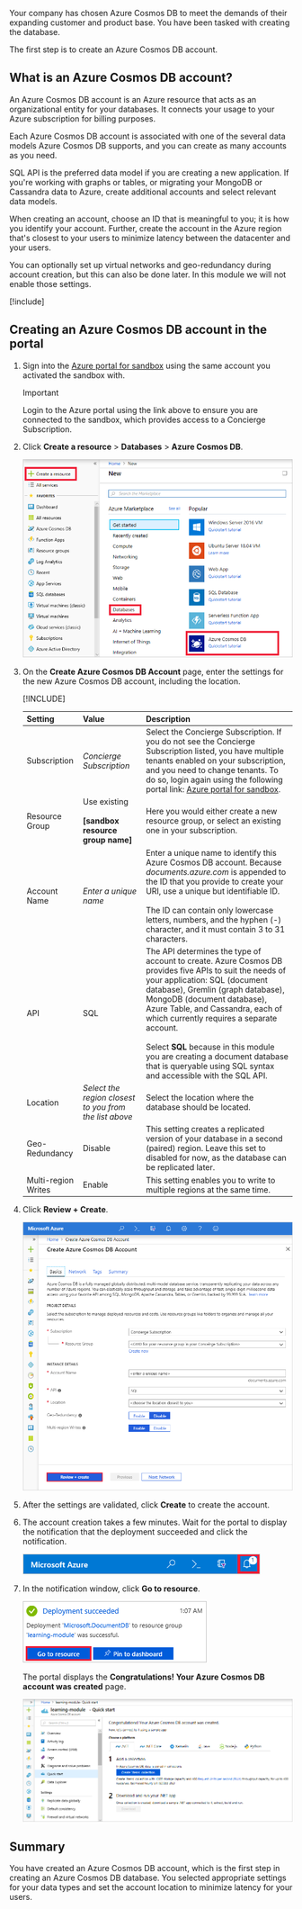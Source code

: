 Your company has chosen Azure Cosmos DB to meet the demands of their expanding customer and product base. You have been tasked with creating the database.

The first step is to create an Azure Cosmos DB account.

## What is an Azure Cosmos DB account?

An Azure Cosmos DB account is an Azure resource that acts as an organizational entity for your databases. It connects your usage to your Azure subscription for billing purposes.

Each Azure Cosmos DB account is associated with one of the several data models Azure Cosmos DB supports, and you can create as many accounts as you need.

SQL API is the preferred data model if you are creating a new application. If you're working with graphs or tables, or migrating your MongoDB or Cassandra data to Azure, create additional accounts and select relevant data models.

When creating an account, choose an ID that is meaningful to you; it is how you identify your account. Further, create the account in the Azure region that's closest to your users to minimize latency between the datacenter and your users.

You can optionally set up virtual networks and geo-redundancy during account creation, but this can also be done later. In this module we will not enable those settings.

[!include[](../../../includes/azure-sandbox-activate.md)]

## Creating an Azure Cosmos DB account in the portal

1. Sign into the [Azure portal for sandbox](https://portal.azure.com/learn.docs.microsoft.com?azure-portal=true) using the same account you activated the sandbox with.

    > [!IMPORTANT]
    > Login to the Azure portal using the link above to ensure you are connected to the sandbox, which provides access to a Concierge Subscription.

1. Click **Create a resource** > **Databases** > **Azure Cosmos DB**.

   ![The Azure portal Databases pane](../media/2-create-nosql-db-databases-json-tutorial.png)

1. On the **Create Azure Cosmos DB Account** page, enter the settings for the new Azure Cosmos DB account, including the location.

    [!INCLUDE[](../../../includes/azure-sandbox-regions-first-mention-note-friendly.md)]

    Setting|Value|Description
    ---|---|---
    Subscription|*Concierge Subscription*|Select the Concierge Subscription. If you do not see the Concierge Subscription listed, you have multiple tenants enabled on your subscription, and you need to change tenants. To do so, login again using the following portal link: [Azure portal for sandbox](https://portal.azure.com/learn.docs.microsoft.com?azure-portal=true).
    Resource Group|Use existing<br><br>**<rgn>[sandbox resource group name]</rgn>**|Here you would either create a new resource group, or select an existing one in your subscription.
    Account Name|*Enter a unique name*|Enter a unique name to identify this Azure Cosmos DB account. Because *documents.azure.com* is appended to the ID that you provide to create your URI, use a unique but identifiable ID.<br><br>The ID can contain only lowercase letters, numbers, and the hyphen (-) character, and it must contain 3 to 31 characters.
    API|SQL|The API determines the type of account to create. Azure Cosmos DB provides five APIs to suit the needs of your application: SQL (document database), Gremlin (graph database), MongoDB (document database), Azure Table, and Cassandra, each of which currently requires a separate account. <br><br>Select **SQL** because in this module you are creating a document database that is queryable using SQL syntax and accessible with the SQL API.|
    Location|*Select the region closest to you from the list above*|Select the location where the database should be located.
    Geo-Redundancy| Disable | This setting creates a replicated version of your database in a second (paired) region. Leave this set to disabled for now, as the database can be replicated later.
    Multi-region Writes | Enable | This setting enables you to write to multiple regions at the same time.

1. Click **Review + Create**.

    ![The new account page for Azure Cosmos DB](../media/2-azure-cosmos-db-create-new-account.png)

1. After the settings are validated, click **Create** to create the account.

1. The account creation takes a few minutes. Wait for the portal to display the notification that the deployment succeeded and click the notification.

    ![Notification alert](../media/2-azure-cosmos-db-notification.png)

1. In the notification window, click **Go to resource**.

    ![Go to resource](../media/2-azure-cosmos-db-go-to-resource.png)

    The portal displays the **Congratulations! Your Azure Cosmos DB account was created** page.

    ![The Azure portal Notifications pane](../media/2-azure-cosmos-db-account-created.png)

## Summary

You have created an Azure Cosmos DB account, which is the first step in creating an Azure Cosmos DB database. You selected appropriate settings for your data types and set the account location to minimize latency for your users.
